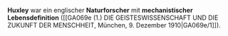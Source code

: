 
**Huxley** war ein englischer **Naturforscher** mit **mechanistischer Lebensdefinition** ([[GA069e (1.) DIE GEISTESWISSENSCHAFT UND DIE ZUKUNFT DER MENSCHHEIT, München, 9. Dezember 1910|GA069e/1]]).
